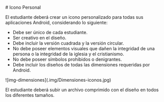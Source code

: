 \# Icono Personal



El estudiante deberá crear un icono personalizado para todas sus aplicaciones Android, considerando lo siguiente:



* Debe ser único de cada estudiante.
* Ser creativo en el diseño.
* Debe incluir la versión cuadrada y la versión circular.
* No debe poseer elementos visuales que dañen la integridad de una persona o la integridad de la iglesia y el cristianismo.
* No debe poseer símbolos prohibidos o denigrantes.
* Debe incluir los diseños de todas las dimensiones requeridas por Android.



!\[img-dimensiones](.img/Dimensiones-iconos.jpg)



El estudiante deberá subir un archivo comprimido con el diseño en todos los diferentes tamaños.

